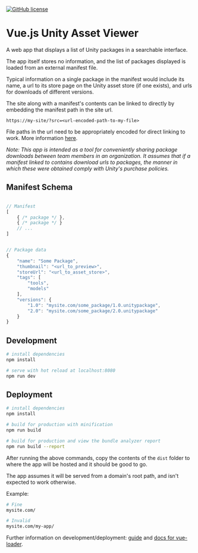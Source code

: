 [![GitHub license](https://img.shields.io/badge/license-MIT-blue.svg)](https://raw.githubusercontent.com/Smidgens/vuejs-unity-asset-viewer/master/LICENSE)

# Vue.js Unity Asset Viewer

A web app that displays a list of Unity packages in a searchable interface.

The app itself stores no information, and the list of packages displayed is loaded from an external manifest file.

Typical information on a single package in the manifest would include its name, a url to its store page on the Unity asset store (if one exists), and urls for downloads of different versions.

The site along with a manifest's contents can be linked to directly by embedding the manifest path in the site url.

`https://my-site/?src=<url-encoded-path-to-my-file>`

File paths in the url need to be appropriately encoded for direct linking to work. More information [here](https://www.url-encode-decode.com/). 

*Note: This app is intended as a tool for conveniently sharing package downloads between team members in an organization. It assumes that if a manifest linked to contains download urls to packages, the manner in which these were obtained comply with Unity's purchase policies.*

## Manifest Schema

``` javascript

// Manifest
[
	{ /* package */ },
	{ /* package */ }
	// ...
]


// Package data
{
	"name": "Some Package",
	"thumbnail": "<url_to_preview>",
	"storeUrl": "<url_to_asset_store>",
	"tags": [
		"tools",
		"models"
	],
	"versions": {
		"1.0": "mysite.com/some_package/1.0.unitypackage",
		"2.0": "mysite.com/some_package/2.0.unitypackage"
	}
}

```

## Development

``` bash
# install dependencies
npm install

# serve with hot reload at localhost:8080
npm run dev
```

## Deployment


``` bash
# install dependencies
npm install

# build for production with minification
npm run build

# build for production and view the bundle analyzer report
npm run build --report
```
After running the above commands, copy the contents of the `dist` folder to where the app will be hosted and it should be good to go.

The app assumes it will be served from a domain's root path, and isn't expected to work otherwise.

Example: 

``` bash
# Fine
mysite.com/

# Invalid
mysite.com/my-app/
```

Further information on development/deployment: [guide](http://vuejs-templates.github.io/webpack/) and [docs for vue-loader](http://vuejs.github.io/vue-loader).
